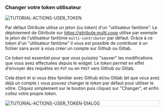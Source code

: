 ### Changer votre token utilisateur

<div>
  <img
    alt="TUTORIAL-ACTIONS-USER_TOKEN"
    src="https://raw.githubusercontent.com/multi-coop/gitribute-documentation-content/main/images/tutorial/commented/tutorial-06.png"
    />
</div>

Par défaut Gitribute utilise un jeton (ou _token_) d'un "utilisateur fantôme". Le déploiement de Gitribute sur https://gitribute.multi.coop utilise par exemple le jeton de l'utilisateur fantôme `multi-contributor` par défaut. Grâce à ce _token_ d'un "utilisateur fantôme" il vous est possible de contribuer à un fichier sans avoir à vous créer un compte sur Github ou Gitlab.

Ce _token_ est essentiel pour que vous puissiez "sauver" les modifications que vous avez effectuées depuis le widget. Le _token_ permet en effet d'envoyer des requêtes en `PUT` ou en `POST` vers Github ou Gitlab. 

Cela étant et si vous êtes familier avec Github et/ou Gitlab (et que vous avez déjà un compte ) vous pouvez changer le _token_ par défaut pour utiliser le vôtre. Cliquez simplement sur le bouton puis cliquez sur "Changer", et enfin collez votre propre _token_.

<div style="border: thin solid lightgrey;">
  <img
    alt="TUTORIAL-ACTIONS-USER_TOKEN-DIALOG"
    src="https://raw.githubusercontent.com/multi-coop/gitribute-documentation-content/main/images/tutorial/actions-token.png"
    />
</div>
